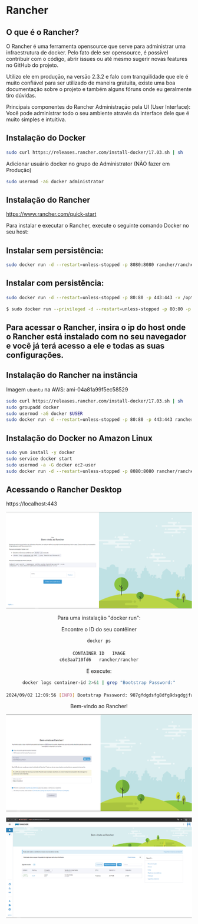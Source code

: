 # Rancher

## O que é o Rancher?

O Rancher é uma ferramenta opensource que serve para administrar uma infraestrutura de docker. Pelo fato dele ser opensource, é possível contribuir com o código, abrir issues ou até mesmo sugerir novas features no GitHub do projeto.

Utilizo ele em produçāo, na versāo 2.3.2 e falo com tranquilidade que ele é muito confiável para ser utilizado de maneira gratuita, existe uma boa documentaçāo sobre o projeto e também alguns fóruns onde eu geralmente tiro dúvidas.

Principais componentes do Rancher
Administraçāo pela UI (User Interface): Você pode administrar todo o seu ambiente através da interface dele que é muito simples e intuitiva.

## Instalação do Docker

```bash
sudo curl https://releases.rancher.com/install-docker/17.03.sh | sh
```

Adicionar usuário docker no grupo de Administrator
(NÃO fazer em Produção)

```bash
sudo usermod -aG docker administrator
```

## Instalação do Rancher

https://www.rancher.com/quick-start

Para instalar e executar o Rancher, execute o seguinte comando Docker no seu host:

## Instalar sem persistência:

```bash
sudo docker run -d --restart=unless-stopped -p 8080:8080 rancher/rancher:stable
```

## Instalar com persistência:

```bash
sudo docker run -d --restart=unless-stopped -p 80:80 -p 443:443 -v /opt/rancher:/var/lib/rancher rancher/rancher:stable
```


```bash
$ sudo docker run --privileged -d --restart=unless-stopped -p 80:80 -p 443:443 rancher/rancher:stable
```

## Para acessar o Rancher, insira o ip do host onde o Rancher está instalado com no seu navegador e você já terá acesso a ele e todas as suas configurações.

## Instalação do Rancher na instância

Imagem `ubuntu` na AWS: ami-04a81a99f5ec58529

```bash
sudo curl https://releases.rancher.com/install-docker/17.03.sh | sh
sudo groupadd docker
sudo usermod -aG docker $USER
sudo docker run -d --restart=unless-stopped -p 80:80 -p 443:443 rancher/rancher:stable
```

## Instalação do Docker no Amazon Linux

```bash
sudo yum install -y docker
sudo service docker start
sudo usermod -a -G docker ec2-user
sudo docker run -d --restart=unless-stopped -p 8080:8080 rancher/rancher:stable
```

## Acessando o Rancher Desktop

https://localhost:443

<div align="center">

![Home do Rancher](./images/home.png)
<div>

Para uma instalação "docker run":

Encontre o ID do seu contêiner

```bash 
docker ps

CONTAINER ID   IMAGE
c6e3aa710fd6   rancher/rancher
```

E execute:

```bash
docker logs container-id 2>&1 | grep "Bootstrap Password:"

2024/09/02 12:09:56 [INFO] Bootstrap Password: 987gfdgdsfg8dfg9dsgdgjfadsfjafafjsjfasjfas98f7j
```

Bem-vindo ao Rancher!

<div align="center">

![Bem-vindo ao Rancher!](./images/nova-senha.png)
<div>

<div align="center">

![Rancher!](./images/rancher.png)
<div>